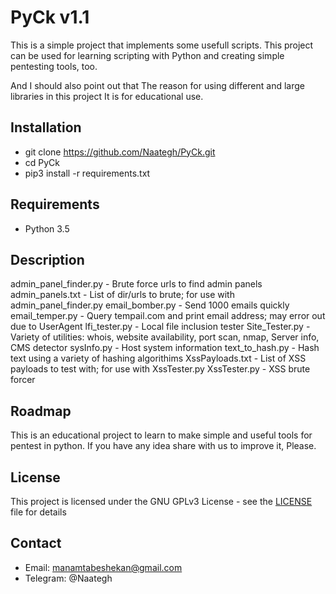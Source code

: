 # PyCk v1.1


This is a simple project that implements some usefull scripts.
This project can be used for learning scripting with Python and 
creating simple pentesting tools, too.

And I should also point out that
The reason for using different and large libraries in this project
It is for educational use.

## Installation

- git clone https://github.com/Naategh/PyCk.git
- cd PyCk
- pip3 install -r requirements.txt

## Requirements
- Python 3.5


## Description

admin_panel_finder.py - Brute force urls to find admin panels
admin_panels.txt - List of dir/urls to brute; for use with admin_panel_finder.py
email_bomber.py - Send 1000 emails quickly
email_temper.py - Query tempail.com and print email address; may error out due to UserAgent
lfi_tester.py - Local file inclusion tester
Site_Tester.py - Variety of utilities: whois, website availability, port scan, nmap, Server info, CMS detector
sysInfo.py - Host system information
text_to_hash.py - Hash text using a variety of hashing algorithims
XssPayloads.txt - List of XSS payloads to test with; for use with XssTester.py
XssTester.py - XSS brute forcer

## Roadmap
This is an educational project to learn to make simple and useful tools for pentest in python.
If you have any idea share with us to improve it, Please.

## License
This project is licensed under the GNU GPLv3 License - see the [LICENSE](LICENSE) file for details

## Contact
- Email: manamtabeshekan@gmail.com
- Telegram: @Naategh
